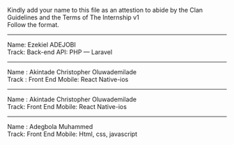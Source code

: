 Kindly add your name to this file as an attestion to abide by the Clan Guidelines and the Terms of The Internship v1
<br/> Follow the format.<br/> 
___

Name: Ezekiel ADEJOBI <br/>
Track: Back-end API: PHP — Laravel
___
Name : Akintade Christopher Oluwademilade <br/>
Track :  Front End Mobile: React Native-ios
___
Name : Akintade Christopher Oluwademilade <br/>
Track:  Front End Mobile: React Native-ios
___
Name : Adegbola Muhammed <br/>
Track:  Front End Mobile: Html, css, javascript
